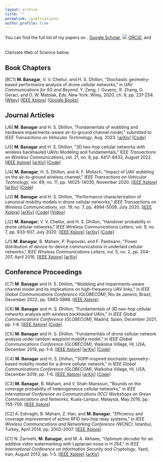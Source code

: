 ```yaml
---
layout: archive
title: ""
permalink: /publications/
author_profile: true
---
```


You can find the full list of my papers on
<img src="https://upload.wikimedia.org/wikipedia/commons/c/c7/Google_Scholar_logo.svg"
width=1%
height=auto\>
[Google Scholar](https://scholar.google.com/citations?user=Hp0MiBcAAAAJ&hl=en&authuser=1), <img src="https://orcid.org/sites/default/files/images/orcid_16x16.png"> [ORCiD](https://orcid.org/0000-0001-5977-9897), and Clarivate Web of Science below.

<span id="badgeCont14"><script type="text/javascript" src="https://publons.com/mashlets?el=badgeCont14&rid=T-3128-2019"></script></span>

Book Chapters
---------------------

[BC1] **M. Banagar**, V. V. Chetlur, and H. S. Dhillon, "Stochastic geometry-based performance analysis of drone cellular networks," in *UAV Communications for 5G and Beyond*, Y. Zeng, I. Guvenc, R. Zhang, G. Geraci, and D. W. Matolak, Eds. New York: Wiley, 2020, ch. 9, pp. 231-254. [[Wiley](https://onlinelibrary.wiley.com/doi/abs/10.1002/9781119575795.ch9)] [[IEEE Xplore](https://ieeexplore.ieee.org/abstract/document/9295065)] [[Google Books](https://www.google.com/books/edition/UAV_Communications_for_5G_and_Beyond/8W0NEAAAQBAJ?hl=en&gbpv=1&pg=PA233&printsec=frontcover)]

Journal Articles
---------------------

[J6] **M. Banagar** and H. S. Dhillon, "Fundamentals of wobbling and hardware impairments-aware air-to-ground channel model," submitted to *IEEE Transactions on Vehicular Technology*, Aug. 2023. [[arXiv](https://arxiv.org/abs/2205.10957)] [[Code](https://github.com/mbanagar/Wobbling-HI-Drones)]

[J5] **M. Banagar** and H. S. Dhillon, "3D two-hop cellular networks with wireless backhauled UAVs: Modeling and fundamentals," *IEEE Transactions on Wireless Communications*, vol. 21, no. 8, pp. 6417-6433, August 2022. [[IEEE Xplore](https://ieeexplore.ieee.org/document/9712177)] [[arXiv](https://arxiv.org/abs/2105.07055)] [[Code](https://github.com/mbanagar/3D-TwoHop-Drones)]

[J4] **M. Banagar**, H. S. Dhillon, and A. F. Molisch, "Impact of UAV wobbling on the air-to-ground wireless channel," *IEEE Transactions on Vehicular Technology*, vol. 69, no. 11, pp. 14025-14030, November 2020. [[IEEE Xplore](https://ieeexplore.ieee.org/abstract/document/9206092)] [[arXiv](https://arxiv.org/abs/2004.02771)] [[Code](https://github.com/mbanagar/Wobbling-Drones)]

[J3] **M. Banagar** and H. S. Dhillon, "Performance characterization of canonical mobility models in drone cellular networks," *IEEE Transactions on Wireless Communications*, vol. 19, no. 7, pp. 4994-5009, July 2020. [[IEEE Xplore](https://ieeexplore.ieee.org/abstract/document/9078878)] [[arXiv](https://arxiv.org/abs/1908.05243)] [[Code](https://github.com/mbanagar/Mobility-Drones)] [[Video](https://www.youtube.com/watch?v=2IbM2JXnZus)]

[J2] **M. Banagar**, V. V. Chetlur, and H. S. Dhillon, "Handover probability in drone cellular networks," *IEEE Wireless Communications Letters*, vol. 9, no. 7, pp. 933-937, July 2020. [[IEEE Xplore](https://ieeexplore.ieee.org/abstract/document/9003219)] [[arXiv](https://arxiv.org/abs/2002.06493)] [[Code](https://github.com/mbanagar/Handover-Drones)]

[J1] **M. Banagar**, B. Maham, P. Popovski, and F. Pantisano, "Power distribution of device-to-device communications in underlaid cellular networks," *IEEE Wireless Communications Letters*, vol. 5, no. 2, pp. 204-207, April 2016. [[IEEE Xplore](https://ieeexplore.ieee.org/abstract/document/7383234)] [[arXiv](https://arxiv.org/abs/1511.04754)]

Conference Proceedings
---------------------

[C7] **M. Banagar** and H. S. Dhillon, "Wobbling and impairments-aware channel model and its implications on high-frequency UAV links," in *IEEE Global Communications Conference (GLOBECOM)*, Rio de Janeiro, Brazil, December 2022, pp. 5983-5988. [[IEEE Xplore](https://ieeexplore.ieee.org/document/10000688)]

[C6] **M. Banagar** and H. S. Dhillon, "Fundamentals of 3D two-hop cellular networks analysis with wireless backhauled UAVs," in *IEEE Global Communications Conference (GLOBECOM)*, Madrid, Spain, December 2021, pp. 1-6. [[IEEE Xplore](https://ieeexplore.ieee.org/document/9685132)] [[Code](https://github.com/mbanagar/TwoHop-Drones)]

[C5] **M. Banagar** and H. S. Dhillon, "Fundamentals of drone cellular network analysis under random waypoint mobility model," in *IEEE Global Communications Conference (GLOBECOM)*, Waikoloa Village, HI, USA, December 2019, pp. 1-6. [[IEEE Xplore](https://ieeexplore.ieee.org/abstract/document/9013341)] [[arXiv](https://arxiv.org/abs/1908.09064)] [[Code](https://github.com/mbanagar/SRWP-Drones)]

[C4] **M. Banagar** and H. S. Dhillon, "3GPP-inspired stochastic geometry-based mobility model for a drone cellular network," in *IEEE Global Communications Conference (GLOBECOM)*, Waikoloa Village, HI, USA, December 2019, pp. 1-6. [[IEEE Xplore](https://ieeexplore.ieee.org/abstract/document/9013645)] [[arXiv](https://arxiv.org/abs/1905.00972)] [[Code](https://github.com/mbanagar/3GPP-Mobility-Drones)]

[C3] **M. Banagar**, B. Maham, and V. Shah-Mansouri, "Bounds on the coverage probability of heterogeneous cellular networks," in *IEEE International Conference on Communications (ICC) Workshops on Green Communications and Networks*, Kuala-Lampur, Malaysia, May 2016, pp. 755-759. [[IEEE Xplore](https://ieeexplore.ieee.org/abstract/document/7503878)]

[C2] A. Eshraghi, B. Maham, Z. Han, and **M. Banagar**, "Efficiency and coverage improvement of active RFID two-hop relay systems," in *IEEE Wireless Communications and Networking Conference (WCNC)*, Istanbul, Turkey, April 2014, pp. 2002-2007. [[IEEE Xplore](http://ieeexplore.ieee.org/document/6952597)]

[C1] N. Zarmehi, **M. Banagar**, and M. A. Akhaee, "Optimum decoder for an additive video watermarking with Laplacian noise in H.264," in *IEEE International Conference on Information Security and Cryptology*, Yazd, Iran, August 2013, pp. 1-5. [[IEEE Xplore](http://ieeexplore.ieee.org/document/6767352)] [[arXiv](https://arxiv.org/abs/1506.01501)]
